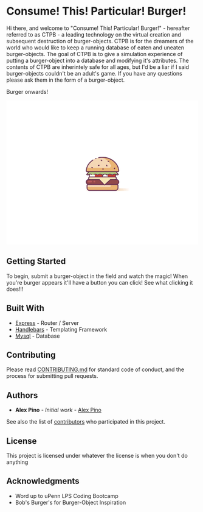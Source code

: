 # Consume! This! Particular! Burger!

Hi there, and welcome to "Consume! This! Particular! Burger!" - hereafter referred to as CTPB - a leading technology on the virtual creation and subsequent destruction of burger-objects. CTPB is for the dreamers of the world who would like to keep a running database of eaten and uneaten burger-objects. The goal of CTPB is to give a simulation experience of putting a burger-object into a database and modifying it's attributes. The contents of CTPB are inherintely safe for all ages, but I'd be a liar if I said burger-objects couldn't be an adult's game. If you have any questions please ask them in the form of a burger-object. 

Burger onwards!

![Burger_Gif](public/assets/img/burger.gif) 

## Getting Started

To begin, submit a burger-object in the field and watch the magic! When you're burger appears it'll have a button you can click! See what clicking it does!!!

## Built With

* [Express](https://www.npmjs.com/package/express) - Router / Server
* [Handlebars](https://www.npmjs.com/package/express-handlebars) - Templating Framework
* [Mysql](https://www.npmjs.com/package/mysql) - Database

## Contributing

Please read [CONTRIBUTING.md](https://github.com/standard/standard/blob/master/CONTRIBUTING.md) for standard code of conduct, and the process for submitting pull requests.


## Authors

* **Alex Pino** - *Initial work* - [Alex Pino](https://github.com/apino117)

See also the list of [contributors](https://github.com/apino117/burger/graphs/contributors) who participated in this project.

## License

This project is licensed under whatever the license is when you don't do anything

## Acknowledgments

* Word up to uPenn LPS Coding Bootcamp
* Bob's Burger's for Burger-Object Inspiration
